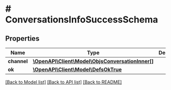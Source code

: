 # # ConversationsInfoSuccessSchema

## Properties

Name | Type | Description | Notes
------------ | ------------- | ------------- | -------------
**channel** | [**\OpenAPI\Client\Model\ObjsConversationInner[]**](ObjsConversationInner.md) |  |
**ok** | [**\OpenAPI\Client\Model\DefsOkTrue**](DefsOkTrue.md) |  |

[[Back to Model list]](../../README.md#models) [[Back to API list]](../../README.md#endpoints) [[Back to README]](../../README.md)
